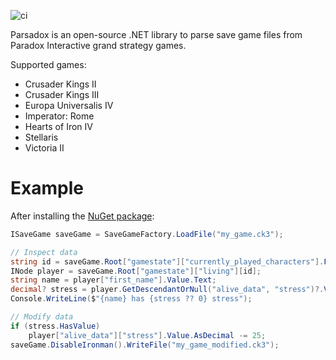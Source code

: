 ![ci](https://github.com/bencvt/Parsadox/workflows/ci/badge.svg)

Parsadox is an open-source .NET library to parse save game files from Paradox Interactive grand strategy games.

Supported games:
 * Crusader Kings II
 * Crusader Kings III
 * Europa Universalis IV
 * Imperator: Rome
 * Hearts of Iron IV
 * Stellaris
 * Victoria II

# Example

After installing the [NuGet package](https://www.nuget.org/packages/Parsadox):

```cs
ISaveGame saveGame = SaveGameFactory.LoadFile("my_game.ck3");

// Inspect data
string id = saveGame.Root["gamestate"]["currently_played_characters"].First().Content.Text;
INode player = saveGame.Root["gamestate"]["living"][id];
string name = player["first_name"].Value.Text;
decimal? stress = player.GetDescendantOrNull("alive_data", "stress")?.Value.AsDecimal;
Console.WriteLine($"{name} has {stress ?? 0} stress");

// Modify data
if (stress.HasValue)
    player["alive_data"]["stress"].Value.AsDecimal -= 25;
saveGame.DisableIronman().WriteFile("my_game_modified.ck3");
```

